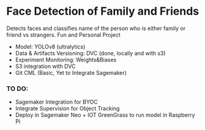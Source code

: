 # Face Detection of Family and Friends

Detects faces and classifies name of the person who is either family or friend vs strangers. Fun and Personal Project 


- Model: YOLOv8 (ultralytics)
- Data & Artifacts Versioning: DVC (done, locally and with s3)
- Experiment Monitoring: Weights&Biases
- S3 integration with DVC
- Git CML (Basic, Yet to Integrate Sagemaker)

### TO DO:

- Sagemaker Integration for BYOC
- Integrate Supervision for Object Tracking
- Deploy in Sagemaker Neo + IOT GreenGrass to run model in Raspberry Pi